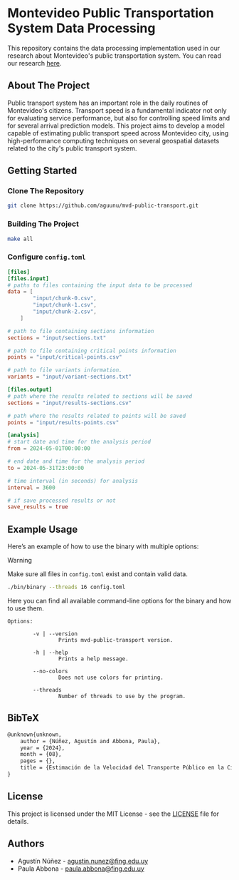 # Montevideo Public Transportation System Data Processing
This repository contains the data processing implementation used in our research about Montevideo's public transportation system. You can read our research [here](https://www.researchgate.net/publication/383200218).

## About The Project
Public transport system has an important role in the daily routines of Montevideo's citizens. Transport speed is a fundamental indicator not only for evaluating service performance, but also for controlling speed limits and for several arrival prediction models. This project aims to develop a model capable of estimating public transport speed across Montevideo city, using high-performance computing techniques on several geospatial datasets related to the city's public transport system.

## Getting Started

### Clone The Repository
```bash
git clone https://github.com/aguunu/mvd-public-transport.git
```

### Building The Project
```bash
make all
```

### Configure `config.toml`
```toml
[files]
[files.input]
# paths to files containing the input data to be processed
data = [
        "input/chunk-0.csv",
        "input/chunk-1.csv",
        "input/chunk-2.csv",
    ]

# path to file containing sections information
sections = "input/sections.txt"

# path to file containing critical points information
points = "input/critical-points.csv"

# path to file variants information.
variants = "input/variant-sections.txt"

[files.output]
# path where the results related to sections will be saved
sections = "input/results-sections.csv"

# path where the results related to points will be saved
points = "input/results-points.csv"

[analysis]
# start date and time for the analysis period
from = 2024-05-01T00:00:00

# end date and time for the analysis period
to = 2024-05-31T23:00:00

# time interval (in seconds) for analysis
interval = 3600

# if save processed results or not
save_results = true
```

## Example Usage
Here’s an example of how to use the binary with multiple options:

> [!WARNING]  
> Make sure all files in `config.toml` exist and contain valid data.

```bash
./bin/binary --threads 16 config.toml
```

Here you can find all available command-line options for the binary and how to use them.
```
Options:

        -v | --version
                Prints mvd-public-transport version.

        -h | --help
                Prints a help message.

        --no-colors
                Does not use colors for printing.

        --threads
                Number of threads to use by the program.

```

## BibTeX

```markdown
@unknown{unknown,
    author = {Núñez, Agustín and Abbona, Paula},
    year = {2024},
    month = {08},
    pages = {},
    title = {Estimación de la Velocidad del Transporte Público en la Ciudad de Montevideo}
}
```

## License
This project is licensed under the MIT License - see the [LICENSE](LICENSE) file for details.

## Authors
- Agustín Núñez - <agustin.nunez@fing.edu.uy>
- Paula Abbona - <paula.abbona@fing.edu.uy>

